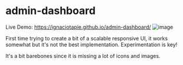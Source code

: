 # admin-dashboard


Live Demo: https://ignaciotapie.github.io/admin-dashboard/
![image](https://user-images.githubusercontent.com/67527227/184500641-33d7dbc0-03fa-4949-85fb-c76f2590fb27.png)

First time trying to create a bit of a scalable responsive UI, it works somewhat but it's not the best implementation. Experimentation is key!

It's a bit barebones since it is missing a lot of icons and images.
